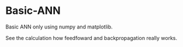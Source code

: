 # Basic-ANN

Basic ANN only using numpy and matplotlib. 

See the calculation how feedfoward and backpropagation really works.
